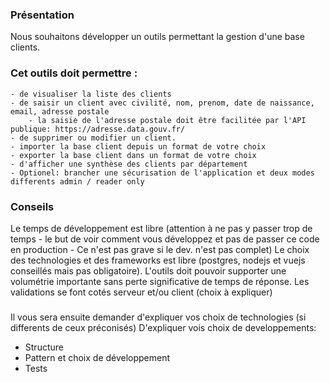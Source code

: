 ### Présentation

Nous souhaitons développer un outils permettant la gestion d'une base clients.

### Cet outils doit permettre :

    - de visualiser la liste des clients
    - de saisir un client avec civilité, nom, prenom, date de naissance, email, adresse postale
        - la saisie de l'adresse postale doit être facilitée par l'API publique: https://adresse.data.gouv.fr/
    - de supprimer ou modifier un client.
    - importer la base client depuis un format de votre choix
    - exporter la base client dans un format de votre choix
    - d'afficher une synthèse des clients par département
    - Optionel: brancher une sécurisation de l'application et deux modes differents admin / reader only

### Conseils

Le temps de développement est libre (attention à ne pas y passer trop de temps - le but de voir comment vous développez et pas de passer ce code en production - Ce n'est pas grave si le dev. n'est pas complet)
Le choix des technologies et des frameworks est libre (postgres, nodejs et vuejs conseillés mais pas obligatoire).
L'outils doit pouvoir supporter une volumétrie importante sans perte significative de temps de réponse.
Les validations se font cotés serveur et/ou client (choix à expliquer)

### 

Il vous sera ensuite demander d'expliquer vos choix de technologies (si differents de ceux préconisés)
D'expliquer vois choix de developpements: 
  - Structure
  - Pattern et choix de développement
  - Tests
